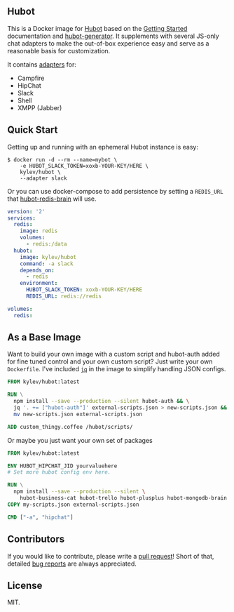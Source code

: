 ## Hubot

This is a Docker image for [Hubot](https://hubot.github.com) based on the [Getting Started](https://hubot.github.com/docs/) documentation and [hubot-generator](https://github.com/github/generator-hubot). It supplements with several JS-only chat adapters to make the out-of-box experience easy and serve as a reasonable basis for customization.

It contains [adapters](https://hubot.github.com/docs/adapters/) for:

* Campfire
* HipChat
* Slack
* Shell
* XMPP (Jabber)

## Quick Start

Getting up and running with an ephemeral Hubot instance is easy:

``` console
$ docker run -d --rm --name=mybot \
    -e HUBOT_SLACK_TOKEN=xoxb-YOUR-KEY/HERE \
    kylev/hubot \
    --adapter slack
```

Or you can use docker-compose to add persistence by setting a `REDIS_URL` that [hubot-redis-brain](https://github.com/hubot-scripts/hubot-redis-brain) will use.

``` yml
version: '2'
services:
  redis:
    image: redis
    volumes:
      - redis:/data
  hubot:
    image: kylev/hubot
    command: -a slack
    depends_on:
      - redis
    environment:
      HUBOT_SLACK_TOKEN: xoxb-YOUR-KEY/HERE
      REDIS_URL: redis://redis

volumes:
  redis:
```

## As a Base Image

Want to build your own image with a custom script and hubot-auth added for fine tuned control and your own custom script? Just write your own `Dockerfile`. I've included [`jq`](https://stedolan.github.io/jq/) in the image to simplify handling JSON configs.

``` Dockerfile
FROM kylev/hubot:latest

RUN \
  npm install --save --production --silent hubot-auth && \
  jq '. += ["hubot-auth"]' external-scripts.json > new-scripts.json && \
  mv new-scripts.json external-scripts.json

ADD custom_thingy.coffee /hubot/scripts/
```

Or maybe you just want your own set of packages


``` Dockerfile
FROM kylev/hubot:latest

ENV HUBOT_HIPCHAT_JID yourvaluehere
# Set more hubot config env here.

RUN \
  npm install --save --production --silent \
    hubot-business-cat hubot-trello hubot-plusplus hubot-mongodb-brain
COPY my-scripts.json external-scripts.json

CMD ["-a", "hipchat"]
```

## Contributors

If you would like to contribute, please write a [pull request](https://github.com/kylev/docker-hubot/pulls)! Short of that, detailed [bug reports](https://github.com/kylev/docker-hubot/issues) are always appreciated.

## License

MIT.
